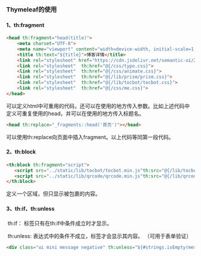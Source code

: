 ### Thymeleaf的使用

#### 1、th:fragment

```html
<head th:fragment="head(title)">    
    <meta charset="UTF-8"> 
    <meta name="viewport" content="width=device-width, initial-scale=1.0">    
    <title th:text="${title}">博客详情</title>
    <link rel="stylesheet" href="https://cdn.jsdelivr.net/semantic-ui/2.2.4/semantic.min.css">
    <link rel="stylesheet"  th:href="@{/css/typo.css}">
    <link rel="stylesheet"  th:href="@{/css/animate.css}">
    <link rel="stylesheet"  th:href="@{/lib/prism/prism.css}">
    <link rel="stylesheet"  th:href="@{/lib/tocbot/tocbot.css}">
    <link rel="stylesheet"  th:href="@{/css/me.css}">
</head>
```

可以定义html中可重用的代码，还可以在使用的地方传入参数。比如上述代码中定义可重复使用的head，并可以在使用的地方传入标题名。

```html
<head th:replace="_fragments::head('首页')"></head>
```

可以使用th:replace向页面中插入fragment。以上代码等同第一段代码。

#### 2、th:block 

```html
<th:block th:fragment="script">
   <script src="../static/lib/tocbot/tocbot.min.js"th:src="@{/lib/tocbot/tocbot.min.js}">	</script>
   <script src="../static/lib/qrcode/qrcode.min.js"th:src="@{/lib/qrcode/qrcode.min.js}">	</script>
</th:block>
```

定义一个区域，但只显示被包裹的内容。

#### 3、th:if、th:unless

​	th:if： 标签只有在th:if中条件成立时才显示。

​	th:unless: 表达式中的条件不成立，标签才会显示其内容。 （可用于表单验证）

```html
<div class="ui mini message negative" th:unless="${#strings.isEmpty(message)}" th:text="${message}"></div>
```